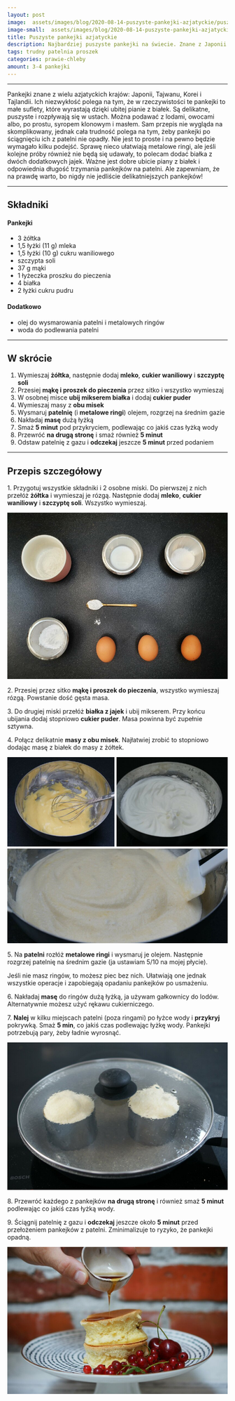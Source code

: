 ```yaml
---
layout: post
image:  assets/images/blog/2020-08-14-puszyste-pankejki-azjatyckie/puszyste-pankejki-azjatyckie.jpg
image-small:  assets/images/blog/2020-08-14-puszyste-pankejki-azjatyckie/puszyste-pankejki-azjatyckie-small.jpg
title: Puszyste pankejki azjatyckie
description: Najbardziej puszyste pankejki na świecie. Znane z Japonii i krajów azjatyckich. Delikatne, sufletowe, rozpływają się w ustach. Puszyste dzięki dużej ilości ubitych białek.
tags: trudny patelnia proszek
categories: prawie-chleby
amount: 3-4 pankejki
---
```


-----

Pankejki znane z wielu azjatyckich krajów: Japonii, Tajwanu, Korei i Tajlandii. Ich niezwykłość polega na tym, że w rzeczywistości te pankejki to małe suflety, które wyrastają dzięki ubitej pianie z białek. Są delikatne, puszyste i rozpływają się w ustach. Można podawać z lodami, owocami albo, po prostu, syropem klonowym i masłem. Sam przepis nie wygląda na skomplikowany, jednak cała trudność polega na tym, żeby pankejki po ściągnięciu ich z patelni nie opadły. Nie jest to proste i na pewno będzie wymagało kilku podejść. Sprawę nieco ułatwiają metalowe ringi, ale jeśli kolejne próby również nie będą się udawały, to polecam dodać białka z dwóch dodatkowych jajek. Ważne jest dobre ubicie piany z białek i odpowiednia długość trzymania pankejków na patelni. Ale zapewniam, że na prawdę warto, bo nigdy nie jedliście delikatniejszych pankejków!

-----

## Składniki

#### Pankejki

* 3 żółtka
* 1,5 łyżki (11 g) mleka
* 1,5 łyżki (10 g) cukru waniliowego
* szczypta soli
* 37 g mąki
* 1 łyżeczka proszku do pieczenia
* 4 białka
* 2 łyżki cukru pudru

#### Dodatkowo

* olej do wysmarowania patelni i metalowych ringów
* woda do podlewania patelni

-----

## W skrócie

1. Wymieszaj **żółtka**, następnie dodaj **mleko**, **cukier waniliowy** i **szczyptę soli**
2. Przesiej **mąkę i proszek do pieczenia** przez sitko i wszystko wymieszaj
3. W osobnej misce **ubij mikserem białka** i dodaj **cukier puder**
4. Wymieszaj masy z **obu misek**
5. Wysmaruj **patelnię** (i **metalowe ringi**) olejem, rozgrzej na średnim gazie
6. Nakładaj **masę** dużą łyżką
7. Smaż **5 minut** pod przykryciem, podlewając co jakiś czas łyżką wody
8. Przewróć **na drugą stronę** i smaż również **5 minut**
9. Odstaw patelnię z gazu i **odczekaj** jeszcze **5 minut** przed podaniem

-----

## Przepis szczegółowy

1\. Przygotuj wszystkie składniki i 2 osobne miski. Do pierwszej z nich przełóż **żółtka** i wymieszaj je rózgą. Następnie dodaj **mleko**, **cukier waniliowy** i **szczyptę soli**. Wszystko wymieszaj.

![Puszyste pankejki azjatyckie - składniki](/assets/images/blog/2020-08-14-puszyste-pankejki-azjatyckie/puszyste-pankejki-azjatyckie-skladniki.jpg)

2\. Przesiej przez sitko **mąkę i proszek do pieczenia**, wszystko wymieszaj rózgą. Powstanie dość gęsta masa.

3\. Do drugiej miski przełóż **białka z jajek** i ubij mikserem. Przy końcu ubijania dodaj stopniowo **cukier puder**. Masa powinna być zupełnie sztywna.

4\. Połącz delikatnie **masy z obu misek**. Najłatwiej zrobić to stopniowo dodając masę z białek do masy z żółtek.

![Puszyste pankejki azjatyckie - mieszanie](/assets/images/blog/2020-08-14-puszyste-pankejki-azjatyckie/puszyste-pankejki-azjatyckie-mieszanie.jpg)

5\. Na **patelni** rozłóż **metalowe ringi** i wysmaruj je olejem. Następnie rozgrzej patelnię na średnim gazie (ja ustawiam 5/10 na mojej płycie).

Jeśli nie masz ringów, to możesz piec bez nich. Ułatwiają one jednak wszystkie operacje i zapobiegają opadaniu pankejków po usmażeniu.

6\. Nakładaj **masę** do ringów dużą łyżką, ja używam gałkownicy do lodów. Alternatywnie możesz użyć rękawu cukierniczego.

7\. **Nalej** w kilku miejscach patelni (poza ringami) po łyżce wody i **przykryj** pokrywką. Smaż **5 min**, co jakiś czas podlewając łyżkę wody. Pankejki potrzebują pary, żeby ładnie wyrosnąć.

![Puszyste pankejki azjatyckie - smażenie](/assets/images/blog/2020-08-14-puszyste-pankejki-azjatyckie/puszyste-pankejki-azjatyckie-smazenie.jpg)

8\. Przewróć każdego z pankejków **na drugą stronę** i również smaż **5 minut** podlewając co jakiś czas łyżką wody.

9\. Ściągnij patelnię z gazu i **odczekaj** jeszcze około **5 minut** przed przełożeniem pankejków z patelni. Zminimalizuje to ryzyko, że pankejki opadną.

![Puszyste pankejki azjatyckie](/assets/images/blog/2020-08-14-puszyste-pankejki-azjatyckie/puszyste-pankejki-azjatyckie-gotowe.jpg)
